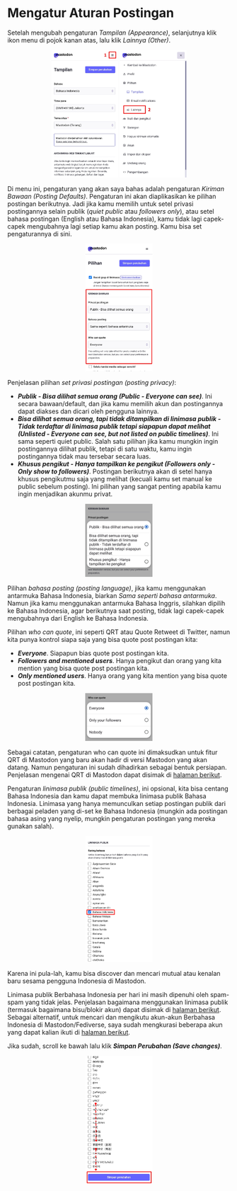 # Mengatur Aturan Postingan

Setelah mengubah pengaturan *Tampilan (Appearance)*, selanjutnya klik ikon menu di pojok kanan atas, lalu klik *Lainnya (Other)*.

<div align="center">
  <div>
    <img src="../assets/05pic-01.jpg" width="30%" />
    <img src="../assets/05pic-02.jpg" width="30%" />
  </div>
</div>

Di menu ini, pengaturan yang akan saya bahas adalah pengaturan *Kiriman Bawaan (Posting Defaults)*. Pengaturan ini akan diaplikasikan ke pilihan postingan berikutnya. Jadi jika kamu memilih untuk setel privasi postingannya selain publik (*quiet public* atau *followers only*), atau setel bahasa postingan (English atau Bahasa Indonesia), kamu tidak lagi capek-capek mengubahnya lagi setiap kamu akan posting. Kamu bisa set pengaturannya di sini.

<div align="center">
  <div>
    <img src="../assets/05pic-03.jpg" width="30%" />
  </div>
</div>

Penjelasan pilihan *set privasi postingan (posting privacy)*:
- ***Publik - Bisa dilihat semua orang (Public - Everyone can see)***. Ini secara bawaan/default, dan jika kamu memilih akun dan postingannya dapat diakses dan dicari oleh pengguna lainnya.
- ***Bisa dilihat semua orang, tapi tidak ditampilkan di linimasa publik - Tidak terdaftar di linimasa publik tetapi siapapun dapat melihat (Unlisted - Everyone can see, but not listed on public timelines)***. Ini sama seperti quiet public. Salah satu pilihan jika kamu mungkin ingin postingannya dilihat publik, tetapi di satu waktu, kamu ingin postingannya tidak mau tersebar secara luas.
- ***Khusus pengikut - Hanya tampilkan ke pengikut (Followers only - Only show to followers)***. Postingan berikutnya akan di setel hanya khusus pengikutmu saja yang melihat (kecuali kamu set manual ke public sebelum posting). Ini pilihan yang sangat penting apabila kamu ingin menjadikan akunmu privat.

<div align="center">
  <div>
    <img src="../assets/05pic-04.jpg" width="30%" />
  </div>
</div>

Pilihan *bahasa posting (posting language)*, jika kamu menggunakan antarmuka Bahasa Indonesia, biarkan *Sama seperti bahasa antarmuka*. Namun jika kamu menggunakan antarmuka Bahasa Inggris, silahkan dipilih ke Bahasa Indonesia, agar berikutnya saat posting, tidak lagi capek-capek mengubahnya dari English ke Bahasa Indonesia.

Pilihan *who can quote*, ini seperti QRT atau Quote Retweet di Twitter, namun kita punya kontrol siapa saja yang bisa quote post postingan kita:
- ***Everyone***. Siapapun bias quote post postingan kita.
- ***Followers and mentioned users***. Hanya pengikut dan orang yang kita mention yang bisa quote post postingan kita.
- ***Only mentioned users***. Hanya orang yang kita mention yang bisa quote post postingan kita.

<div align="center">
  <div>
    <img src="../assets/05pic-05.jpg" width="30%" />
  </div>
</div>

Sebagai catatan, pengaturan who can quote ini dimaksudkan untuk fitur QRT di Mastodon yang baru akan hadir di versi Mastodon yang akan datang. Namun pengaturan ini sudah dihadirkan sebagai bentuk persiapan. Penjelasan mengenai QRT di Mastodon dapat disimak di [halaman berikut](https://github.com/bandarbaru-1/Panduan-Mastodon-Indonesia/blob/main/pages/13%20-%20Mengutip%20Postingan%20Pengguna%20Lain.md).

Pengaturan *linimasa publik (public timelines)*, ini opsional, kita bisa centang Bahasa Indonesia dan kamu dapat membuka linimasa publik Bahasa Indonesia. Linimasa yang hanya memunculkan setiap postingan publik dari berbagai peladen yang di-set ke Bahasa Indonesia (mungkin ada postingan bahasa asing yang nyelip, mungkin pengaturan postingan yang mereka gunakan salah).

<div align="center">
  <div>
    <img src="../assets/05pic-06.jpg" width="30%" />
  </div>
</div>

Karena ini pula-lah, kamu bisa discover dan mencari mutual atau kenalan baru sesama pengguna Indonesia di Mastodon.


Linimasa publik Berbahasa Indonesia per hari ini masih dipenuhi oleh spam-spam yang tidak jelas. Penjelasan bagaimana menggunakan linimasa publik (termasuk bagaimana bisu/blokir akun) dapat disimak di [halaman berikut](https://github.com/bandarbaru-1/Panduan-Mastodon-Indonesia/blob/main/pages/16%20-%20Menjelajahi%20Linimasa%20Publik%20dan%20Bisukan%20Blokir%20Akun.md). Sebagai alternatif, untuk mencari dan mengikutu akun-akun Berbahasa Indonesia di Mastodon/Fediverse, saya sudah mengkurasi beberapa akun yang dapat kalian ikuti di [halaman berikut](https://github.com/bandarbaru-1/Panduan-Mastodon-Indonesia/blob/main/pages/20%20-%20Rekomendasi%20Akun%20Yang%20Dapat%20Diikuti.md).

Jika sudah, scroll ke bawah lalu klik ***Simpan Perubahan (Save changes)***.

<div align="center">
  <div>
    <img src="../assets/05pic-07.jpg" width="30%" />
  </div>
</div>


